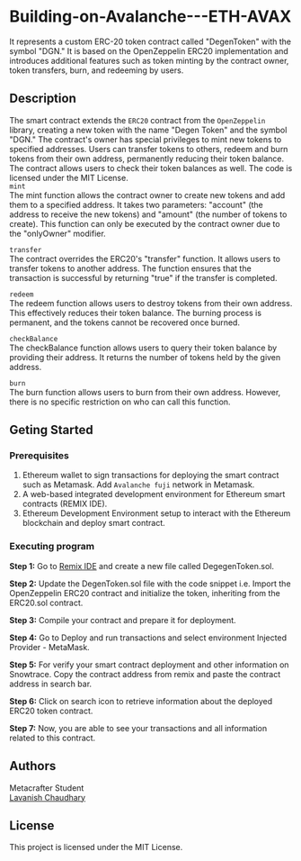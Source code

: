 # Building-on-Avalanche---ETH-AVAX
It represents a custom ERC-20 token contract called "DegenToken" with the symbol "DGN." It is based on the OpenZeppelin ERC20 implementation and introduces additional features such as token minting by the contract owner, token transfers, burn, and redeeming by users.
## Description
The smart contract extends the `ERC20` contract from the `OpenZeppelin` library, creating a new token with the name "Degen Token" and the symbol "DGN." The contract's owner has special privileges to mint new tokens to specified addresses. Users can transfer tokens to others, redeem and burn tokens from their own address, permanently reducing their token balance. The contract allows users to check their token balances as well. The code is licensed under the MIT License.     
`mint`        
The mint function allows the contract owner to create new tokens and add them to a specified address. It takes two parameters: "account" (the address to receive the new tokens) and "amount" (the number of tokens to create). This function can only be executed by the contract owner due to the "onlyOwner" modifier.     

`transfer`     
The contract overrides the ERC20's "transfer" function. It allows users to transfer tokens to another address. The function ensures that the transaction is successful by returning "true" if the transfer is completed.     

`redeem`        
The redeem function allows users to destroy tokens from their own address. This effectively reduces their token balance. The burning process is permanent, and the tokens cannot be recovered once burned.        

`checkBalance`    
The checkBalance function allows users to query their token balance by providing their address. It returns the number of tokens held by the given address.       

`burn`     
The burn function allows users to burn from their own address. However, there is no specific restriction on who can call this function.
## Geting Started
### Prerequisites
1. Ethereum wallet to sign transactions for deploying the smart contract such as Metamask. Add `Avalanche fuji` network in Metamask.
2. A web-based integrated development environment for Ethereum smart contracts (REMIX IDE). 
3. Ethereum Development Environment setup to interact with the Ethereum blockchain and deploy smart contract.
### Executing program
**Step 1:** Go to [Remix IDE](https://remix.ethereum.org/) and create a new file called DegegenToken.sol.     

**Step 2:** Update the DegenToken.sol file with the code snippet i.e. Import the OpenZeppelin ERC20 contract and initialize the token, inheriting from the ERC20.sol contract.

**Step 3:** Compile your contract and prepare it for deployment.

**Step 4:** Go to Deploy and run transactions and select environment Injected Provider - MetaMask.     

 **Step 5:** For verify your smart contract deployment and other information on Snowtrace. Copy the contract address from remix and paste the contract address in search bar.     

 **Step 6:** Click on search icon to retrieve information about the deployed ERC20 token contract.   

 **Step 7:** Now, you are able to see your transactions and all information related to this contract.
 ## Authors
Metacrafter Student   
[Lavanish Chaudhary](https://www.linkedin.com/in/lavanish-chaudhary/)
## License
This project is licensed under the MIT License.
